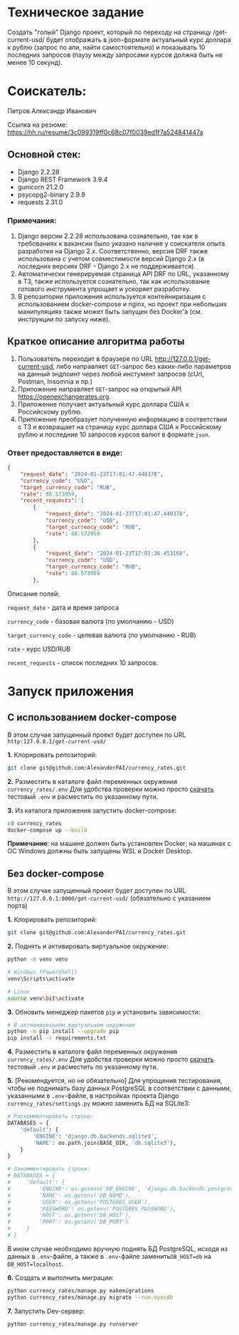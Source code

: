 # Техническое задание

Создать "голый" Django проект, который по переходу на страницу /get-current-usd/ будет отображать в json-формате
актуальный курс доллара к рублю (запрос по апи, найти самостоятельно) и показывать 10 последних запросов 
(паузу между запросами курсов должна быть не менее 10 секунд).

# Соискатель:
Петров Александр Иванович

Ссылка на резюме: https://hh.ru/resume/3c099319ff0c68c07f0039ed1f7a524841447a

## Основной стек:

- Django 2.2.28
- Django REST Framework 3.9.4
- gunicorn 21.2.0
- psycopg2-binary 2.9.9
- requests 2.31.0

### Примечания:
1. Django версии 2.2.28 использована сознательно, так как в требованиях к вакансии было указано наличие у соискателя 
опыта разработки на Django 2.x. Соответственно, версия DRF также использована с учетом совместимости версий Django 2.x (в последних версиях DRF - Django 2.x не поддерживается).
2. Автоматически генерируемая страница API DRF по URL, указанному в ТЗ, также используется сознательно, так как использование готового инструмента упрощает и ускоряет разработку.
3. В репозитории приложения используется контейниризация с использованием docker-compose и nginx, но проект при небольших манипуляциях также может быть запущен без Docker'a (см. инструкции по запуску ниже).

## Краткое описание алгоритма работы
1. Пользователь переходит в браузере по URL http://127.0.0.1/get-current-usd, либо направляет `GET`-запрос без каких-либо параметров на данный эндпоинт через любой инстумент запросов (cUrl, Postman, Insomnia и пр.)
2. Приложение направляет `GET`-запрос на открытый API https://openexchangerates.org.
3. Приложение получает актуальный курс доллара США к Российскому рублю.
4. Приложение преобразует полученную информацию в соответствии с ТЗ и возвращает на страницу курс доллара США к Российскому рублю и последние 10 запросов курсов валют в формате `json`.

### Ответ предоставляется в виде:
```json
{
    "request_date": "2024-01-23T17:01:47.440378",
    "currency_code": "USD",
    "target_currency_code": "RUB",
    "rate": 88.573959,
    "recent_requests": [
        {
            "request_date": "2024-01-23T17:01:47.440378",
            "currency_code": "USD",
            "target_currency_code": "RUB",
            "rate": 88.573959
        },
        {
            "request_date": "2024-01-23T17:01:36.453160",
            "currency_code": "USD",
            "target_currency_code": "RUB",
            "rate": 88.573959
        },
```

Описание полей:

`request_date` - дата и время запроса

`currency_code` - базовая валюта (по умолчанию - USD)

`target_currency_code` - целевая валюта (по умолчанию - RUB)

`rate` - курс USD/RUB

`recent_requests` - список последних 10 запросов.

# Запуск приложения
## С использованием docker-compose
В этом случае запущенный проект будет доступен по URL `http:127.0.0.1/get-current-usd/`

**1.** Клорировать репозиторий:
```bash
git clone git@github.com:AlexanderPAI/currency_rates.git
```
**2.** Разместить в каталоге файл переменных окружения `currency_rates/.env`
Для удобства проверки можно просто [скачать](https://disk.yandex.ru/d/duglH_CdZAUAWQ) тестовый `.env` и расместить по указанному пути.

**3.** Из каталога приложения запустить docker-compose:
```bash
cd currency_rates
docker-compose up --build
```
**Примечание**: на машине должен быть установлен Docker; на машинах с ОС Windows должны быть запущены WSL и Docker Desktop.

## Без docker-compose

В этом случае запущенный проект будет доступен по URL `http://127.0.0.1:8000/get-current-usd/` (обязательно с указанием порта)

**1.** Клорировать репозиторий:
```bash
git clone git@github.com:AlexanderPAI/currency_rates.git
```

**2.** Поднять и активировать виртуальное окружение:
```bash
python -m venv venv

# Windows (PowerShell)
venv\Scripts\activate

# Linux
source venv\bit\activate
```

**3.** Обновить менеджер пакетов `pip` и установить зависимости:
```bash
# В активированном виртуальном окружении
python -m pip install --upgrade pip
pip install -r requirements.txt
```

**4.** Разместить в каталоге файл переменных окружения `currency_rates/.env`
Для удобства проверки можно просто [скачать](https://disk.yandex.ru/d/duglH_CdZAUAWQ) тестовый `.env` и расместить по указанному пути.

**5.** [Рекомендуется, но не обязательно] Для упрощения тестирования, чтобы не поднимать базу данных PostgreSQL в соответствии с данными, указанными в `.env`-файле, в настройках проекта Django `currency_rates/settings.py` можно заменить БД на SQLite3:
```python
# Раскомментировать строки:
DATABASES = {
    'default': {
        'ENGINE': 'django.db.backends.sqlite3',
        'NAME': os.path.join(BASE_DIR, 'db.sqlite3'),
    }
}

# Закомментировать строки:
# DATABASES = {
#     'default': {
#         'ENGINE': os.getenv('DB_ENGINE', 'django.db.backends.postgresql'),
#         'NAME': os.getenv('DB_NAME'),
#         'USER': os.getenv('POSTGRES_USER'),
#         'PASSWORD': os.getenv('POSTGRES_PASSWORD'),
#         'HOST': os.getenv('DB_HOST'),
#         'PORT': os.getenv('DB_PORT')
#     }
# }
```
В ином случае необходимо вручную поднять БД PostgreSQL, исходя из данных в `.env`-файле, а также в `.env`-файле заменить`DB_HOST=db` на `DB_HOST=localhost`.

**6.** Создать и выполнить миграции:
```bash
python currency_rates/manage.py makemigrations
python currency_rates/manage.py migrate --run-syncdb
```

**7.** Запустить Dev-сервер:
```bash
python currency_rates/manage.py runserver
```

